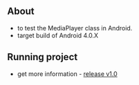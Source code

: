 About
-----------
+ to test the MediaPlayer class in Android.
+ target build of Android 4.0.X

Running project
-----------
+ get more information - [release v1.0](https://github.com/jhaowei-huang/android-mp3Player/releases)

